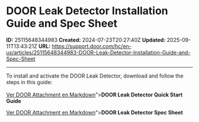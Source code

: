# DOOR Leak Detector Installation Guide and Spec Sheet

**ID:** 25115648344983
**Created:** 2024-07-23T20:27:40Z
**Updated:** 2025-09-11T13:43:21Z
**URL:** https://support.door.com/hc/en-us/articles/25115648344983-DOOR-Leak-Detector-Installation-Guide-and-Spec-Sheet

---

<p>To install and activate the DOOR Leak Detector, download and follow the steps in this guide:<br><br><a href="https://support.door.com/hc/article_attachments/25115558840471

> 📄 **Contenido extraído:** [Ver DOOR Attachment en Markdown](./25115558840471_DOOR_Attachment_extracted.md)"><span class="wysiwyg-underline"><strong>DOOR Leak Detector Quick Start Guide</strong></span></a></p>
<p><a href="https://support.door.com/hc/article_attachments/34865653859479

> 📄 **Contenido extraído:** [Ver DOOR Attachment en Markdown](./34865653859479_DOOR_Attachment_extracted.md)"><span class="wysiwyg-underline"><strong>DOOR Leak Detector Spec Sheet</strong></span></a></p>
